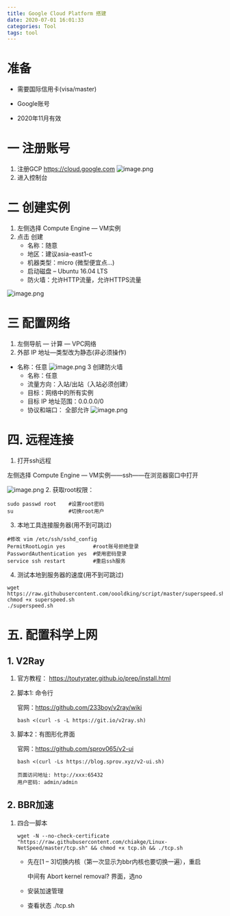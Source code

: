 ```yaml
---
title: Google Cloud Platform 搭建
date: 2020-07-01 16:01:33
categories: Tool
tags: tool
---
```


<meta name="referrer" content="no-referrer" />


# 准备
- 需要国际信用卡(visa/master)

- Google账号

- 2020年11月有效

  

# 一 注册账号

1. 注册GCP
https://cloud.google.com
![image.png](https://upload-images.jianshu.io/upload_images/2803682-9a402139a748ef0c.png?imageMogr2/auto-orient/strip%7CimageView2/2/w/1240)
2. 进入控制台

# 二 创建实例
1. 左侧选择 Compute Engine — VM实例
2. 点击 创建 
	- 名称：随意
    - 地区：建议asia-east1-c
    - 机器类型：micro (微型便宜点...)
    - 启动磁盘 – Ubuntu 16.04 LTS
    - 防火墙：允许HTTP流量，允许HTTPS流量

![image.png](https://upload-images.jianshu.io/upload_images/2803682-b38673eec1646e15.png?imageMogr2/auto-orient/strip%7CimageView2/2/w/1240)
# 三 配置网络
1. 左侧导航 — 计算 — VPC网络 
2. 外部 IP 地址—类型改为静态(非必须操作)
- 名称：任意
![image.png](https://upload-images.jianshu.io/upload_images/2803682-842594da5791a6ca.png?imageMogr2/auto-orient/strip%7CimageView2/2/w/1240)
3 创建防火墙
    - 名称：任意
    - 流量方向：入站/出站（入站必须创建）
    - 目标：网络中的所有实例
    - 目标 IP 地址范围：0.0.0.0/0
    - 协议和端口： 全部允许
  ![image.png](https://upload-images.jianshu.io/upload_images/2803682-958ad4968642b35e.png?imageMogr2/auto-orient/strip%7CimageView2/2/w/1240)



# 四. 远程连接

1. 打开ssh远程

左侧选择 Compute Engine — VM实例——ssh——在浏览器窗口中打开

![image.png](https://upload-images.jianshu.io/upload_images/2803682-5c3aa14fdcfe8451.png?imageMogr2/auto-orient/strip%7CimageView2/2/w/1240)
2. 获取root权限：
```shell
sudo passwd root	#设置root密码
su					#切换root用户
```
3. 本地工具连接服务器(用不到可跳过)

```shell
#修改 vim /etc/ssh/sshd_config 
PermitRootLogin yes			#root账号拒绝登录
PasswordAuthentication yes	#使用密码登录
service ssh restart			#重启ssh服务
```

4. 测试本地到服务器的速度(用不到可跳过)

```
wget https://raw.githubusercontent.com/oooldking/script/master/superspeed.sh
chmod +x superspeed.sh
./superspeed.sh
```

# 五. 配置科学上网

## 1. V2Ray
1. 官方教程：
   https://toutyrater.github.io/prep/install.html

2. 脚本1: 命令行

   官网：https://github.com/233boy/v2ray/wiki
   
   ```
   bash <(curl -s -L https://git.io/v2ray.sh)
   ```

3. 脚本2：有图形化界面

   官网：https://github.com/sprov065/v2-ui
   
   ```
   bash <(curl -Ls https://blog.sprov.xyz/v2-ui.sh)
   ```
   
   ```
   页面访问地址: http://xxx:65432    
   用户密码: admin/admin
   ```

## 2. BBR加速

1. 四合一脚本

   ```
   wget -N --no-check-certificate "https://raw.githubusercontent.com/chiakge/Linux-NetSpeed/master/tcp.sh" && chmod +x tcp.sh && ./tcp.sh
   ```
   - 先在[1 – 3]切换内核（第一次显示为bbr内核也要切换一遍），重启

     中间有 Abort kernel removal? 界面，选no

   - 安装加速管理

   - 查看状态  ./tcp.sh

   